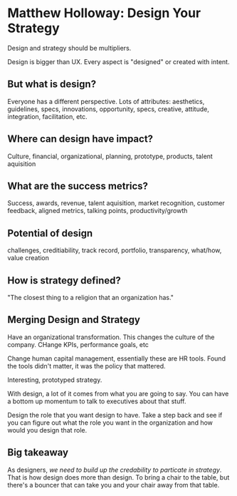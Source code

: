 # Matthew Holloway: Design Your Strategy

Design and strategy should be multipliers. 

Design is bigger than UX. Every aspect is "designed" or created with intent. 

## But what is design?
Everyone has a different perspective. Lots of attributes: aesthetics, guidelines, specs, innovations, opportunity, specs, creative, attitude, integration, facilitation, etc.

## Where can design have impact?
Culture, financial, organizational, planning, prototype, products, talent aquisition

## What are the success metrics?
Success, awards, revenue, talent aquisition, market recognition, customer feedback, aligned metrics, talking points, productivity/growth

## Potential of design
challenges, creditiability, track record, portfolio, transparency, what/how, value creation

## How is strategy defined? 
"The closest thing to a religion that an organization has." 

## Merging Design and Strategy

Have an organizational transformation. 
This changes the culture of the company. CHange KPIs, performance goals, etc

Change human capital management, essentially these are HR tools. 
Found the tools didn't matter, it was the policy that mattered.

Interesting, prototyped strategy. 

With design, a lot of it comes from what you are going to say. You can have a bottom up momentum to talk to executives about that stuff. 

Design the role that you want design to have. Take a step back and see if you can figure out what the role you want in the organization and how would you design that role. 

## Big takeaway
As designers, _we need to build up the credability to particate in strategy_. That is how design does more than design. To bring a chair to the table, but there's a bouncer that can take you and your chair away from that table. 